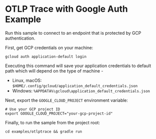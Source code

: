 # OTLP Trace with Google Auth Example

Run this sample to connect to an endpoint that is protected by GCP authentication.

First, get GCP credentials on your machine:

```shell
gcloud auth application-default login
```
Executing this command will save your application credentials to default path which will depend on the type of machine -
 - Linux, macOS: `$HOME/.config/gcloud/application_default_credentials.json`
 - Windows: `%APPDATA%\gcloud\application_default_credentials.json`

Next, export the `GOOGLE_CLOUD_PROJECT` environment variable:
```shell
# Use your GCP project ID
export GOOGLE_CLOUD_PROJECT="your-gcp-project-id"
```

Finally, to run the sample from the project root:

```
cd examples/otlptrace && gradle run
```
